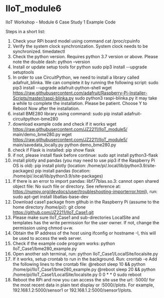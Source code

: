 # IIoT_module6
IIoT Workshop - Module 6 
Case Study 1 Example Code

Steps in a short list:
1.	Check your RPi board model using command
  cat  /proc/cpuinfo
2.	Verify the system clock synchronization. System clock needs to be synchronized.
  timedatectl
3.	Check the python version. Requires python 3.7 version or above. Please note the double dash:
  python –version  
4.	Install or update setup tools for python
  sudo pip3 install --upgrade setuptools
5.	In order to use CircuitPython, we need to install a library called adafruit_blinka. We can complete it by running the following script:
  sudo pip3 install --upgrade adafruit-python-shell 
  wget https://raw.githubusercontent.com/adafruit/Raspberry-Pi-Installer-Scripts/master/raspi-blinka.py 
  sudo python3 raspi-blinka.py
it may take a while to complete the installation. Please be patient. Choose Y to Reboot Now after the installation.  
6.	install BME280 library using command: 
  sudo pip install adafruit-circuitpython-bme280 
7.	download example code and check if it works
  wget https://raw.githubusercontent.com/JZ2211/IIoT_module5/ main/demo_bme280.py 
  wget https://raw.githubusercontent.com/JZ2211/IIoT_module5/ main/savedata_locally.py 
  python demo_bme280.py
8.	check if Flask is installed:  pip show flask
9.	if not, please install flask before continue: sudo apt install python3-flask
10.	install plotly and pandas (you may need to use pip3 if the Raspberry Pi OS is old): 
  pip install plotly (location: /home/pi/.local/lib/python3.9/site-packages)
  pip install pandas (location: /home/pi/.local/lib/python3.9/site-packages)
11.	If there is an error to import pandas: libf77blas.so.3: cannot open shared object file: No such file or directory. See reference at: https://numpy.org/devdocs/user/troubleshooting-importerror.html), run: 
  sudo apt-get install libatlas-base-dev 
12.	Download case1 package from github in the Raspberry Pi (assume to the home directory /home/pi/):
  git clone https://github.com/JZ2211/IIoT_Case1.git
13.	Please make sure IIoT_Case1 and sub-directories LocalSite and templates has the write permission for the user owner. If not, change the permission using chmod u+w.
14.	Obtain the IP address of the host using ifconfig or hostname -I, this will be used to access the web server.
15.	Check if the example code program works: 
 python IIoT_Case1/bme280_example.py
16.	Open another ssh terminal, run: 
  python IIoT_Case1/LocalSite/localsite.py
17.	If it works, setup crontab to run in the background. Run:
  crontab -e 
Add the following lines to the crontab file: 
  @reboot sleep 10 && python /home/pi/IIoT_Case1/bme280_example.py
  @reboot sleep 20 && python /home/pi/IIoT_Case1/LocalSite/localsite.py
  0 0 * * 0 sudo reboot
18.	Reboot the RPi and now you can access the site use the url: <ip-address>:5000/<sensorID> for the most recent data in plain text display or <ip-address>:5000/<sensorID>/plots. For example, 192.168.1.2:5000/sensor1  or 192.168.1.2:5000/sensor1/plots. 
